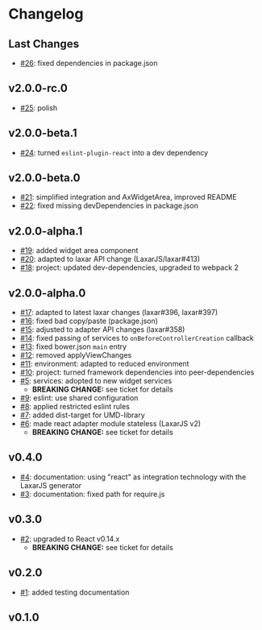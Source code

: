 # Changelog

## Last Changes

- [#26](https://github.com/LaxarJS/laxar-react-adapter/issues/26): fixed dependencies in package.json


## v2.0.0-rc.0

- [#25](https://github.com/LaxarJS/laxar-react-adapter/issues/25): polish


## v2.0.0-beta.1

- [#24](https://github.com/LaxarJS/laxar-react-adapter/issues/24): turned `eslint-plugin-react` into a dev dependency


## v2.0.0-beta.0

- [#21](https://github.com/LaxarJS/laxar-react-adapter/issues/21): simplified integration and AxWidgetArea, improved README
- [#22](https://github.com/LaxarJS/laxar-react-adapter/issues/22): fixed missing devDependencies in package.json


## v2.0.0-alpha.1

- [#19](https://github.com/LaxarJS/laxar-react-adapter/issues/19): added widget area component
- [#20](https://github.com/LaxarJS/laxar-react-adapter/issues/20): adapted to laxar API change (LaxarJS/laxar#413)
- [#18](https://github.com/LaxarJS/laxar-react-adapter/issues/18): project: updated dev-dependencies, upgraded to webpack 2


## v2.0.0-alpha.0

- [#17](https://github.com/LaxarJS/laxar-react-adapter/issues/17): adapted to latest laxar changes (laxar#396, laxar#397)
- [#16](https://github.com/LaxarJS/laxar-react-adapter/issues/16): fixed bad copy/paste (package.json)
- [#15](https://github.com/LaxarJS/laxar-react-adapter/issues/15): adjusted to adapter API changes (laxar#358)
- [#14](https://github.com/LaxarJS/laxar-react-adapter/issues/14): fixed passing of services to `onBeforeControllerCreation` callback
- [#13](https://github.com/LaxarJS/laxar-react-adapter/issues/13): fixed bower.json `main` entry
- [#12](https://github.com/LaxarJS/laxar-react-adapter/issues/12): removed applyViewChanges
- [#11](https://github.com/LaxarJS/laxar-react-adapter/issues/11): environment: adapted to reduced environment
- [#10](https://github.com/LaxarJS/laxar-react-adapter/issues/10): project: turned framework dependencies into peer-dependencies
- [#5](https://github.com/LaxarJS/laxar-react-adapter/issues/5): services: adopted to new widget services
   + **BREAKING CHANGE:** see ticket for details
- [#9](https://github.com/LaxarJS/laxar-react-adapter/issues/9): eslint: use shared configuration
- [#8](https://github.com/LaxarJS/laxar-react-adapter/issues/8): applied restricted eslint rules
- [#7](https://github.com/LaxarJS/laxar-react-adapter/issues/6): added dist-target for UMD-library
- [#6](https://github.com/LaxarJS/laxar-react-adapter/issues/6): made react adapter module stateless (LaxarJS v2)
   + **BREAKING CHANGE:** see ticket for details


## v0.4.0

- [#4](https://github.com/LaxarJS/laxar-react-adapter/issues/4): documentation: using "react" as integration technology with the LaxarJS generator
- [#3](https://github.com/LaxarJS/laxar-react-adapter/issues/3): documentation: fixed path for require.js


## v0.3.0

- [#2](https://github.com/LaxarJS/laxar-react-adapter/issues/2): upgraded to React v0.14.x
    + **BREAKING CHANGE:** see ticket for details


## v0.2.0

- [#1](https://github.com/LaxarJS/laxar-react-adapter/issues/1): added testing documentation


## v0.1.0
